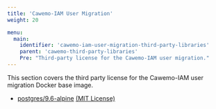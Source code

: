 ```yaml
---
title: 'Cawemo-IAM User Migration'
weight: 20

menu:
  main:
    identifier: 'cawemo-iam-user-migration-third-party-libraries'
    parent: 'cawemo-third-party-libraries'
    Pre: "Third-party license for the Cawemo-IAM user migration."
---
```


This section covers the third party license for the Cawemo-IAM user migration Docker base image.

- [postgres/9.6-alpine](https://hub.docker.com/_/postgres) [(MIT License)](https://github.com/docker-library/postgres/blob/master/LICENSE)